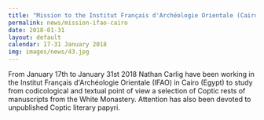 ```yaml
---
title: "Mission to the Institut Français d'Archéologie Orientale (Cairo, Egypt)."
permalink: news/mission-ifao-cairo
date: 2018-01-31
layout: default
calendar: 17-31 January 2018
img: images/news/43.jpg
---
```


From January 17th to January 31st 2018 Nathan Carlig have been working in the Institut Français d'Archéologie Orientale (IFAO) in Cairo (Egypt) to study from codicological and textual point of view a selection of Coptic rests of manuscripts from the White Monastery. Attention has also been devoted to unpublished Coptic literary papyri.
